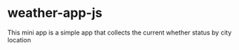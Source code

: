 # weather-app-js
This mini app is a simple app that collects the current whether status by city location
